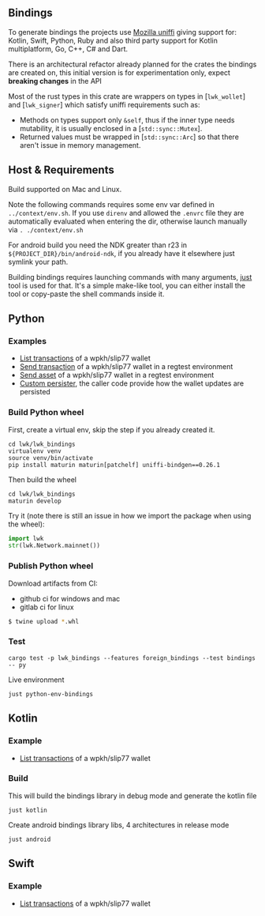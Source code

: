 
## Bindings

To generate bindings the projects use [Mozilla uniffi](https://mozilla.github.io/uniffi-rs/) giving support for: Kotlin, Swift, Python, Ruby and also third party support for Kotlin multiplatform, Go, C++, C# and Dart.

There is an architectural refactor already planned for the crates the bindings are created on, this initial version is for experimentation only, 
expect **breaking changes** in the API

Most of the rust types in this crate are wrappers on types in [`lwk_wollet`] and [`lwk_signer`] which satisfy uniffi requirements such as:
* Methods on types support only `&self`, thus if the inner type needs mutability, it is usually enclosed in a [`std::sync::Mutex`].
* Returned values must be wrapped in [`std::sync::Arc`] so that there aren't issue in memory management.

## Host & Requirements

Build supported on Mac and Linux.

Note the following commands requires some env var defined in `../context/env.sh`. If you use `direnv` and allowed the `.envrc` file they are automatically evaluated when entering the dir, otherwise launch manually via `. ./context/env.sh`

For android build you need the NDK greater than r23 in `${PROJECT_DIR}/bin/android-ndk`, if you already have it elsewhere just symlink your path.

Building bindings requires launching commands with many arguments, [just](https://github.com/casey/just) tool is used for that.
It's a simple make-like tool, you can either install the tool or copy-paste the shell commands inside it.

## Python

### Examples

* [List transactions](./tests/bindings/list_transactions.py) of a wpkh/slip77 wallet
* [Send transaction](./tests/bindings/send_transaction.py) of a wpkh/slip77 wallet in a regtest environment
* [Send asset](./tests/bindings/send_asset.py) of a wpkh/slip77 wallet in a regtest environment
* [Custom persister](./tests/bindings/custom_persister.py), the caller code provide how the wallet updates are persisted

### Build Python wheel

First, create a virtual env, skip the step if you already created it.

```shell
cd lwk/lwk_bindings
virtualenv venv
source venv/bin/activate
pip install maturin maturin[patchelf] uniffi-bindgen==0.26.1
```

Then build the wheel

```shell
cd lwk/lwk_bindings
maturin develop
```

Try it (note there is still an issue in how we import the package when using the wheel):

```python
import lwk
str(lwk.Network.mainnet())
```

### Publish Python wheel

Download artifacts from CI:

 - github ci for windows and mac
 - gitlab ci for linux

```sh
$ twine upload *.whl
```

### Test

```shell
cargo test -p lwk_bindings --features foreign_bindings --test bindings -- py
```

Live environment

```shell
just python-env-bindings
```

## Kotlin


### Example

* [List transactions](./tests/bindings/list_transactions.kts) of a wpkh/slip77 wallet


### Build

This will build the bindings library in debug mode and generate the kotlin file

```shell
just kotlin
```

Create android bindings library libs, 4 architectures in release mode

```shell
just android
```

## Swift

### Example

* [List transactions](./tests/bindings/list_transactions.swift) of a wpkh/slip77 wallet
